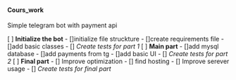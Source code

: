 #### Cours_work
Simple telegram bot with payment api

[ ] **Initialize the bot**
      - []initialize file struckture 
      - []create requirements file 
      - []add basic classes 
      - [] _Create tests for part 1_
[ ] **Main part**
      - []add mysql database 
      - []add payments from tg
      - []add basic UI
      - [] _Create tests for part 2_
[ ] **Final part** 
      - [] Improve optimization
      - [] find hosting 
      - [] Improve serever usage
      - [] _Create tests for final part_
